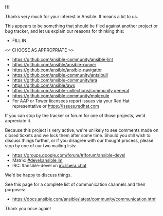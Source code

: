 Hi!

Thanks very much for your interest in Ansible.  It means a lot to us.

This appears to be something that should be filed against another project or bug tracker, and let us explain our reasons for thinking this:

   * FILL IN

<< CHOOSE AS APPROPRIATE >>

   * https://github.com/ansible-community/ansible-lint
   * https://github.com/ansible/ansible-runner
   * https://github.com/ansible/ansible-navigator
   * https://github.com/ansible-community/antsibull
   * https://github.com/ansible-community/ara
   * https://github.com/ansible/awx
   * https://github.com/ansible-collections/community.general
   * https://github.com/ansible-community/molecule
   * For AAP or Tower licensees report issues via your Red Hat representative or https://issues.redhat.com 

If you can stop by the tracker or forum for one of those projects, we'd appreciate it.

Because this project is very active, we're unlikely to see comments made on closed tickets and we lock them after some time.
Should you still wish to discuss things further, or if you disagree with our thought process, please stop by one of our two mailing lists:

   * https://groups.google.com/forum/#!forum/ansible-devel
   * Matrix: [#devel:ansible.im](https://matrix.to/#/#devel:ansible.im)
   * IRC: #ansible-devel on [irc.libera.chat](https://libera.chat/)

We'd be happy to discuss things.

See  this page for a complete list of communication channels and their purposes:

   * https://docs.ansible.com/ansible/latest/community/communication.html

Thank you once again!


